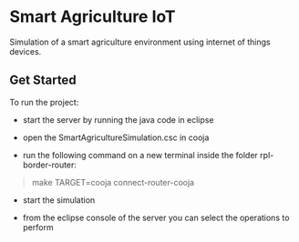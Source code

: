# Smart Agriculture IoT
Simulation of a smart agriculture environment using internet of things devices.

## Get Started

To run the project:

- start the server by running the java code in eclipse

- open the SmartAgricultureSimulation.csc in cooja 

- run the following command on a new terminal inside the folder rpl-border-router: 
> make TARGET=cooja connect-router-cooja

- start the simulation

- from the eclipse console of the server you can select the operations to perform
